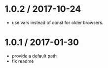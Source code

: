 
1.0.2 / 2017-10-24
==================

  * use vars instead of const for older browsers.

1.0.1 / 2017-01-30
==================

  * provide a default path
  * fix readme
